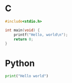 # C

``` c
#include<stdio.h>

int main(void) {
    printf("Hello, world\n");
    return 0;
}
```

# Python

``` python
print("Hello world")
```

